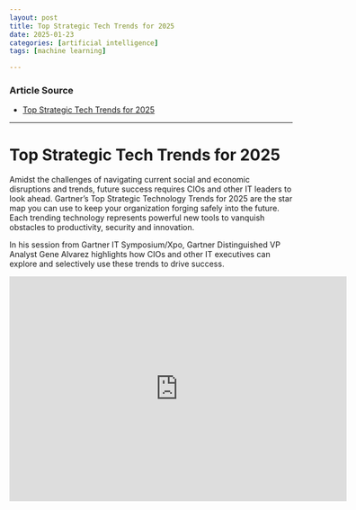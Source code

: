 ```yaml
---
layout: post
title: Top Strategic Tech Trends for 2025 
date: 2025-01-23
categories: [artificial intelligence]
tags: [machine learning]

---
```


### Article Source


* [Top Strategic Tech Trends for 2025](https://www.youtube.com/watch?v=m9qjraDsaGI)

---

# Top Strategic Tech Trends for 2025


Amidst the challenges of navigating current social and economic disruptions and trends, future success requires CIOs and other IT leaders to look ahead. Gartner’s Top Strategic Technology Trends for 2025 are the star map you can use to keep your organization forging safely into the future. Each trending technology represents powerful new tools to vanquish obstacles to productivity, security and innovation.

In his session from Gartner IT Symposium/Xpo, Gartner Distinguished VP Analyst Gene Alvarez highlights how CIOs and other IT executives can explore and selectively use these trends to drive success.

<iframe width="600" height="400" src="https://www.youtube.com/embed/m9qjraDsaGI?si=6zMNBoHhIeeAQF6O" title="YouTube video player" frameborder="0" allow="accelerometer; autoplay; clipboard-write; encrypted-media; gyroscope; picture-in-picture; web-share" referrerpolicy="strict-origin-when-cross-origin" allowfullscreen></iframe>